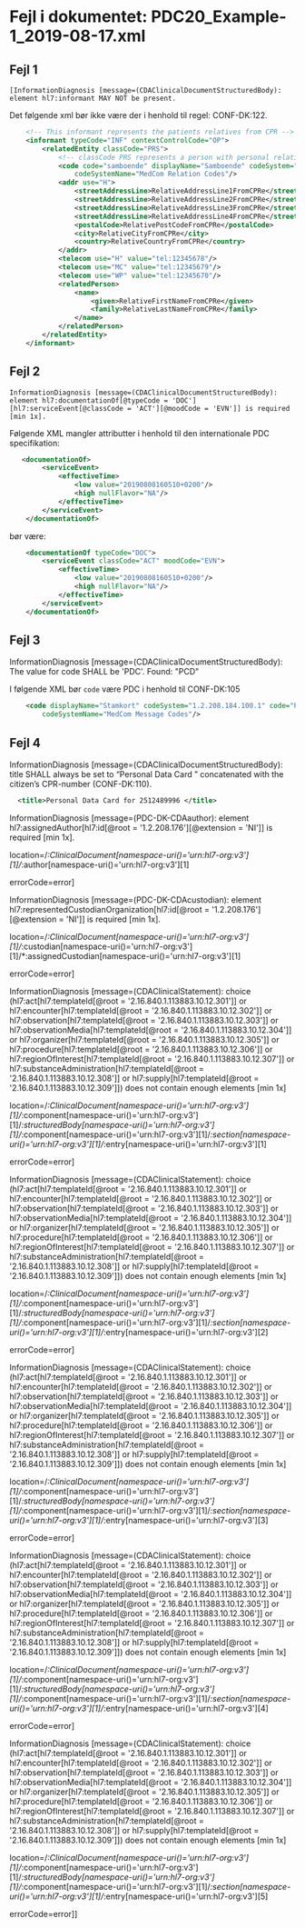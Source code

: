 # Fejl i dokumentet: PDC20_Example-1_2019-08-17.xml

## Fejl 1

```
[InformationDiagnosis [message=(CDAClinicalDocumentStructuredBody): element hl7:informant MAY NOT be present. 
```

Det følgende xml bør ikke være der i henhold til regel: CONF-DK:122.

```xml
    <!-- This informant represents the patients relatives from CPR -->
    <informant typeCode="INF" contextControlCode="OP">
        <relatedEntity classCode="PRS">
            <!-- classCode PRS represents a person with personal relationship with the patient. -->
            <code code="samboende" displayName="Samboende" codeSystem="1.2.208.184.100.2"
                codeSystemName="MedCom Relation Codes"/>
            <addr use="H">
                <streetAddressLine>RelativeAddressLine1FromCPRe</streetAddressLine>
                <streetAddressLine>RelativeAddressLine2FromCPRe</streetAddressLine>
                <streetAddressLine>RelativeAddressLine3FromCPRe</streetAddressLine>
                <streetAddressLine>RelativeAddressLine4FromCPRe</streetAddressLine>
                <postalCode>RelativePostCodeFromCPRe</postalCode>
                <city>RelativeCityFromCPRe</city>
                <country>RelativeCountryFromCPRe</country>
            </addr>
            <telecom use="H" value="tel:12345678"/>
            <telecom use="MC" value="tel:12345679"/>
            <telecom use="WP" value="tel:12345670"/>
            <relatedPerson>
                <name>
                    <given>RelativeFirstNameFromCPRe</given>
                    <family>RelativeLastNameFromCPRe</family>
                </name>
            </relatedPerson>
        </relatedEntity>
    </informant>
```

## Fejl 2

```
InformationDiagnosis [message=(CDAClinicalDocumentStructuredBody): element hl7:documentationOf[@typeCode = 'DOC'][hl7:serviceEvent[@classCode = 'ACT'][@moodCode = 'EVN']] is required [min 1x].
```

Følgende XML mangler attributter i henhold til den internationale PDC specifikation:

```xml
   <documentationOf>
        <serviceEvent>
            <effectiveTime>
                <low value="20190808160510+0200"/>
                <high nullFlavor="NA"/>
            </effectiveTime>
        </serviceEvent>
    </documentationOf>
```

bør være:

```xml
    <documentationOf typeCode="DOC">
        <serviceEvent classCode="ACT" moodCode="EVN">
            <effectiveTime>
                <low value="20190808160510+0200"/>
                <high nullFlavor="NA"/>
            </effectiveTime>
        </serviceEvent>
    </documentationOf>
```

## Fejl 3

InformationDiagnosis [message=(CDAClinicalDocumentStructuredBody): The value for code SHALL be 'PDC'. Found: "PCD"

I følgende XML bør `code` være PDC i henhold til CONF-DK:105

```xml
    <code displayName="Stamkort" codeSystem="1.2.208.184.100.1" code="PCD"
        codeSystemName="MedCom Message Codes"/>
```

## Fejl 4

InformationDiagnosis [message=(CDAClinicalDocumentStructuredBody): title SHALL always be set to “Personal Data Card ”
concatenated with the citizen’s CPR-number (CONF-DK:110).

```xml
  <title>Personal Data Card for 2512489996 </title>
```


InformationDiagnosis [message=(PDC-DK-CDAauthor): element hl7:assignedAuthor[hl7:id[@root = '1.2.208.176'][@extension = 'NI']] is required [min 1x].


location=/*:ClinicalDocument[namespace-uri()='urn:hl7-org:v3'][1]/*:author[namespace-uri()='urn:hl7-org:v3'][1]


errorCode=error]


InformationDiagnosis [message=(PDC-DK-CDAcustodian): element hl7:representedCustodianOrganization[hl7:id[@root = '1.2.208.176'][@extension = 'NI']] is required [min 1x].


location=/*:ClinicalDocument[namespace-uri()='urn:hl7-org:v3'][1]/*:custodian[namespace-uri()='urn:hl7-org:v3'][1]/*:assignedCustodian[namespace-uri()='urn:hl7-org:v3'][1]


errorCode=error]


InformationDiagnosis [message=(CDAClinicalStatement): choice (hl7:act[hl7:templateId[@root = '2.16.840.1.113883.10.12.301']]  or  hl7:encounter[hl7:templateId[@root = '2.16.840.1.113883.10.12.302']]  or  hl7:observation[hl7:templateId[@root = '2.16.840.1.113883.10.12.303']]  or  hl7:observationMedia[hl7:templateId[@root = '2.16.840.1.113883.10.12.304']]  or  hl7:organizer[hl7:templateId[@root = '2.16.840.1.113883.10.12.305']]  or  hl7:procedure[hl7:templateId[@root = '2.16.840.1.113883.10.12.306']]  or  hl7:regionOfInterest[hl7:templateId[@root = '2.16.840.1.113883.10.12.307']]  or  hl7:substanceAdministration[hl7:templateId[@root = '2.16.840.1.113883.10.12.308']]  or  hl7:supply[hl7:templateId[@root = '2.16.840.1.113883.10.12.309']]) does not contain enough elements [min 1x]


location=/*:ClinicalDocument[namespace-uri()='urn:hl7-org:v3'][1]/*:component[namespace-uri()='urn:hl7-org:v3'][1]/*:structuredBody[namespace-uri()='urn:hl7-org:v3'][1]/*:component[namespace-uri()='urn:hl7-org:v3'][1]/*:section[namespace-uri()='urn:hl7-org:v3'][1]/*:entry[namespace-uri()='urn:hl7-org:v3'][1]


errorCode=error]


InformationDiagnosis [message=(CDAClinicalStatement): choice (hl7:act[hl7:templateId[@root = '2.16.840.1.113883.10.12.301']]  or  hl7:encounter[hl7:templateId[@root = '2.16.840.1.113883.10.12.302']]  or  hl7:observation[hl7:templateId[@root = '2.16.840.1.113883.10.12.303']]  or  hl7:observationMedia[hl7:templateId[@root = '2.16.840.1.113883.10.12.304']]  or  hl7:organizer[hl7:templateId[@root = '2.16.840.1.113883.10.12.305']]  or  hl7:procedure[hl7:templateId[@root = '2.16.840.1.113883.10.12.306']]  or  hl7:regionOfInterest[hl7:templateId[@root = '2.16.840.1.113883.10.12.307']]  or  hl7:substanceAdministration[hl7:templateId[@root = '2.16.840.1.113883.10.12.308']]  or  hl7:supply[hl7:templateId[@root = '2.16.840.1.113883.10.12.309']]) does not contain enough elements [min 1x]


location=/*:ClinicalDocument[namespace-uri()='urn:hl7-org:v3'][1]/*:component[namespace-uri()='urn:hl7-org:v3'][1]/*:structuredBody[namespace-uri()='urn:hl7-org:v3'][1]/*:component[namespace-uri()='urn:hl7-org:v3'][1]/*:section[namespace-uri()='urn:hl7-org:v3'][1]/*:entry[namespace-uri()='urn:hl7-org:v3'][2]


errorCode=error]


InformationDiagnosis [message=(CDAClinicalStatement): choice (hl7:act[hl7:templateId[@root = '2.16.840.1.113883.10.12.301']]  or  hl7:encounter[hl7:templateId[@root = '2.16.840.1.113883.10.12.302']]  or  hl7:observation[hl7:templateId[@root = '2.16.840.1.113883.10.12.303']]  or  hl7:observationMedia[hl7:templateId[@root = '2.16.840.1.113883.10.12.304']]  or  hl7:organizer[hl7:templateId[@root = '2.16.840.1.113883.10.12.305']]  or  hl7:procedure[hl7:templateId[@root = '2.16.840.1.113883.10.12.306']]  or  hl7:regionOfInterest[hl7:templateId[@root = '2.16.840.1.113883.10.12.307']]  or  hl7:substanceAdministration[hl7:templateId[@root = '2.16.840.1.113883.10.12.308']]  or  hl7:supply[hl7:templateId[@root = '2.16.840.1.113883.10.12.309']]) does not contain enough elements [min 1x]


location=/*:ClinicalDocument[namespace-uri()='urn:hl7-org:v3'][1]/*:component[namespace-uri()='urn:hl7-org:v3'][1]/*:structuredBody[namespace-uri()='urn:hl7-org:v3'][1]/*:component[namespace-uri()='urn:hl7-org:v3'][1]/*:section[namespace-uri()='urn:hl7-org:v3'][1]/*:entry[namespace-uri()='urn:hl7-org:v3'][3]


errorCode=error]


InformationDiagnosis [message=(CDAClinicalStatement): choice (hl7:act[hl7:templateId[@root = '2.16.840.1.113883.10.12.301']]  or  hl7:encounter[hl7:templateId[@root = '2.16.840.1.113883.10.12.302']]  or  hl7:observation[hl7:templateId[@root = '2.16.840.1.113883.10.12.303']]  or  hl7:observationMedia[hl7:templateId[@root = '2.16.840.1.113883.10.12.304']]  or  hl7:organizer[hl7:templateId[@root = '2.16.840.1.113883.10.12.305']]  or  hl7:procedure[hl7:templateId[@root = '2.16.840.1.113883.10.12.306']]  or  hl7:regionOfInterest[hl7:templateId[@root = '2.16.840.1.113883.10.12.307']]  or  hl7:substanceAdministration[hl7:templateId[@root = '2.16.840.1.113883.10.12.308']]  or  hl7:supply[hl7:templateId[@root = '2.16.840.1.113883.10.12.309']]) does not contain enough elements [min 1x]


location=/*:ClinicalDocument[namespace-uri()='urn:hl7-org:v3'][1]/*:component[namespace-uri()='urn:hl7-org:v3'][1]/*:structuredBody[namespace-uri()='urn:hl7-org:v3'][1]/*:component[namespace-uri()='urn:hl7-org:v3'][1]/*:section[namespace-uri()='urn:hl7-org:v3'][1]/*:entry[namespace-uri()='urn:hl7-org:v3'][4]


errorCode=error]


InformationDiagnosis [message=(CDAClinicalStatement): choice (hl7:act[hl7:templateId[@root = '2.16.840.1.113883.10.12.301']]  or  hl7:encounter[hl7:templateId[@root = '2.16.840.1.113883.10.12.302']]  or  hl7:observation[hl7:templateId[@root = '2.16.840.1.113883.10.12.303']]  or  hl7:observationMedia[hl7:templateId[@root = '2.16.840.1.113883.10.12.304']]  or  hl7:organizer[hl7:templateId[@root = '2.16.840.1.113883.10.12.305']]  or  hl7:procedure[hl7:templateId[@root = '2.16.840.1.113883.10.12.306']]  or  hl7:regionOfInterest[hl7:templateId[@root = '2.16.840.1.113883.10.12.307']]  or  hl7:substanceAdministration[hl7:templateId[@root = '2.16.840.1.113883.10.12.308']]  or  hl7:supply[hl7:templateId[@root = '2.16.840.1.113883.10.12.309']]) does not contain enough elements [min 1x]


location=/*:ClinicalDocument[namespace-uri()='urn:hl7-org:v3'][1]/*:component[namespace-uri()='urn:hl7-org:v3'][1]/*:structuredBody[namespace-uri()='urn:hl7-org:v3'][1]/*:component[namespace-uri()='urn:hl7-org:v3'][1]/*:section[namespace-uri()='urn:hl7-org:v3'][1]/*:entry[namespace-uri()='urn:hl7-org:v3'][5]


errorCode=error]]
